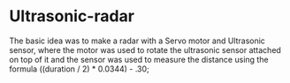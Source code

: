 # Ultrasonic-radar
The basic idea was to make a radar with a Servo motor and Ultrasonic sensor, where the motor was used to rotate the ultrasonic sensor attached on top of it and the sensor was used to measure the distance using the formula ((duration / 2) * 0.0344) - .30;
